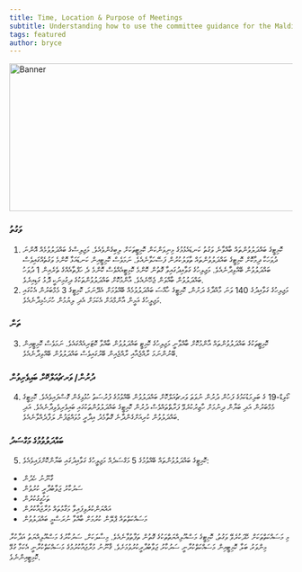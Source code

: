```yaml
---
title: Time, Location & Purpose of Meetings
subtitle: Understanding how to use the committee guidance for the Maldives Parliament
tags: featured
author: bryce
---
```


<img src="../../uploads/docs-banner-3.jpg" alt="Banner" width="755" height="263">

<h3>ވަގުތު</h3>

<ol>
<li>ކޮމިޓީގެ ބައްދަލުވުންތައް ބާއްވާނެ ވަގުތު ކަނޑައެޅުމުގެ މިނިވަންކަން ކޮމިޓީތަކަށް ލިބިގެންވެއެވެ. މަޖިލިސްގެ ބައްދަލުވުމެއް އޮންނަ ދުވަހަކާ ދިމާކޮށް ކޮމިޓީގެ ބައްދަލުވުންތައް ތާވަލުކުރުން ފަސޭހަވާނެއެވެ. ނަމަވެސް ކޮމިޓީއިން ކަނޑައަޅާ ކޮންމެ ވަގުތެއްގައިވެސް ބައްދަލުވުން ބޭއްވިދާނެއެވެ. މަޖިލިހުގެ ގަވާއިދުގައިވާ ގޮތުން ކޮންމެ ކޮމިޓީއެއްވެސް ކޮންމެ ދެ ހަފްތާއެއްގެ ތެރެއިން 1 ދުވަހު ބައްދަލުވުން ބާއްވަން ޖެހޭނެއެވެ. އާންމުކޮށް ބައްދަލުވުންތަކުގެ ދިގުމިނަކީ ދޮޅު ގަޑިއިރެވެ. </li>
<li>މަޖިލިހުގެ ގަވާއިދުގެ 140 ވަނަ މާއްދާގެ ދަށުން، ކޮމިޓީގެ ހާއްސަ ބައްދަލުވުމެއް ބޭއްވުމަށް އެދޭނަމަ، ކޮމިޓީގެ 3 މެމްބަރުން އެކުގައި މަޖިލީހުގެ އަމީން އާންމްއަށް އެކަމަށް އެދި ލިޔުމުން ހުށަހެޅިދާނެއެވެ. </li>
</ol>

<h3>ތަން</h3>

<ol start="3">
<li>ކޮމިޓީތަކުގެ ބައްދަލުވުންތައް އާންމުކޮށް ބާއްވާނީ މަޖިލިހުގެ ކޮމިޓީ ބައްދަލުވުން ބާއްވާ ކޮޓަރިއެއްގައެވެ. ނަމަވެސް ކޮމިޓީއިން ބޭނުންނަމަ ރާއްޖެއާއި ރާއްޖެއިން ބޭރުގައިވެސް ބައްދަލުވުން ބޭއްވިދާނެއެވެ. </li>
</ol>

<h3>ދުރުން/ ވަރޗުއަލްކޮށް ބައިވެރިވުން</h3>

<ol start="4">
<li>ކޯވިޑް-19 ގެ ބަލިމަޑުކަމުގެ ފަހުން ދުރުން ނުވަތަ ވަރޗުއަލްކޮށް ބައްދަލުވުން ބޭއްވުމުގެ ފުރުސަތު ހުޅުވިގެން ގޮސްފައިވެއެވެ. ކޮމިޓީގެ މެމްބަރުން އަދި ބަޔާން ދިނުމަށް ހާޒިރުކުރެވޭ ފަރާތްތައްވެސް ދުރުން ކޮމިޓީގެ ބައްދަލުވުންތަކުގައި ބައިވެރިވެވިދާނެއެވެ. އަދި ބައްދަލުވުން ކުރިއަށްގެންދާނެ ގޮތާމެދު އިދާރީ މުވައްޒަފުން ލަފާދެއްވާނެއެވެ. </li>
</ol>

<h3>	ބައްދަލުވުމުގެ މަގްސަދު</h3>

<ol start="5">
<li>ކޮމިޓީގެ ބައްދަލުވުންތައް ބޭއްވުމުގެ 5 މަގްސަދެއް މަޖިލީހުގެ ގަވާއިދުގައި ބަޔާންކޮށްފައިވެއެވެ: </li>
</ol>
<ul>
<li>ގާނޫނު ހެދުން</li>
<li>ސަރުކާރު ޖަވާބުދާރީ ކުރުވުން</li>
<li>ތަހުގީގުކުރުން</li>
<li>އައްޔަންކުރެވިފައިވާ މަގާމުތައް މުރާޖައާކުރުން</li>
<li>މަސައްކަތްތައް ޕްލޭން ކުރުމަށް ބާއްވާ ނުރަސްމީ ބައްދަލުވުން</li>
</ul>

<p>މި މަސައްކަތްތަކަށް ހޭދަކުރެވޭ ވަގުތު، ކޮމިޓީގެ މަސްއޫލިއްޔަތްތަކުގެ ގޮތުން ތަފާތުވާނެއެވެ. މިސާލަކަށް، ސަރުކާރުގެ މަސްއޫލިއްޔަތު އަދާކުރާ މިންވަރު ބަލާ ކޮމިޓީއިން މަސައްކަތްކުރާނީ ސަރުކާރު ޖަވާބުދާރީކުރުވުމަށެވެ. ޤާނޫނު މުރާޖައާކުރުމުގެ މަސައްކަތްކުރާނީ އެކަމާ ގުޅޭ ކޮމިޓީއިންނެވެ. </p>
